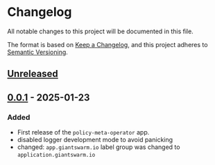 # Changelog

All notable changes to this project will be documented in this file.

The format is based on [Keep a Changelog](https://keepachangelog.com/en/1.0.0/),
and this project adheres to [Semantic Versioning](https://semver.org/spec/v2.0.0.html).

## [Unreleased]

## [0.0.1] - 2025-01-23

### Added

- First release of the `policy-meta-operator` app.
- disabled logger development mode to avoid panicking
- changed: `app.giantswarm.io` label group was changed to `application.giantswarm.io`

[Unreleased]: https://github.com/giantswarm/policy-meta-operator/compare/v0.0.1...HEAD
[0.0.1]: https://github.com/giantswarm/policy-meta-operator/releases/tag/v0.0.1

